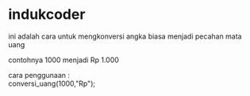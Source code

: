 # indukcoder
ini adalah cara untuk mengkonversi angka biasa menjadi pecahan mata uang

contohnya 1000 menjadi Rp 1.000

cara penggunaan :<br/>
conversi_uang(1000,"Rp");
